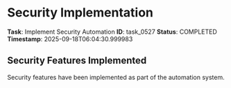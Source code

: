 # Security Implementation

**Task**: Implement Security Automation
**ID**: task_0527
**Status**: COMPLETED
**Timestamp**: 2025-09-18T06:04:30.999983

## Security Features Implemented

Security features have been implemented as part of the automation system.
